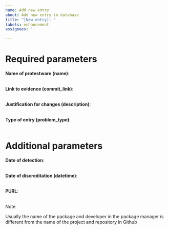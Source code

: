 ```yaml
---
name: Add new entry
about: Add new entry in database
title: "[New entry]: "
labels: enhancement
assignees: ''

---
```


<!-- The template helps to better understand what software we are talking about -->

# Required parameters

**Name of protestware (name)**: <br><br>
<!-- Specify the name of the software to be added in toxic-repos -->

**Link to evidence (commit_link)**: <br><br>
<!-- For example:
- a link to a commit in Github (a priority parameter when adding a Github repository)
- a link to the address of a page on the Internet -->

**Justification for changes (description)**: <br><br>
<!-- Enter an expanded justification for the need for inclusion (exactly how the author discredited open source software) -->

**Type of entry (problem_type)**: <br><br>
<!-- Specify one of the entry types in the database, for example:
- IP blocking - blocking access to open software or websites by IP address
- Expressed actions
- Malicious software
- Broken assembly
- Political slogan
- DDoS
-->

# Additional parameters

**Date of detection**: <br><br>
<!-- Specify the exact time the discreditation was detected-->

**Date of discreditation (datetime)**: <br><br>
<!-- Specify the commit date with discreditation -->

**PURL**: <br><br>
> [!NOTE]
> Usually the name of the package and developer in the package manager is different from the name of the project and repository in Github
<!-- Specify additional PURL if known or specify a link to the package in the package manager.
See [purl-spec](https://github.com/package-url/purl-spec) for more information about how to place PURL -->
